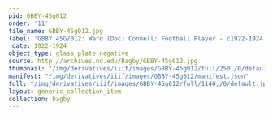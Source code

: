 ```yaml
---
pid: GBBY-45g012
order: '11'
file_name: GBBY-45g012.jpg
label: 'GBBY 45G/012: Ward (Doc) Connell: Football Player - c1922-1924'
_date: 1922-1924
object_type: glass plate negative
source: http://archives.nd.edu/Bagby/GBBY-45g012.jpg
thumbnail: "/img/derivatives/iiif/images/GBBY-45g012/full/250,/0/default.jpg"
manifest: "/img/derivatives/iiif/images/GBBY-45g012/manifest.json"
full: "/img/derivatives/iiif/images/GBBY-45g012/full/1140,/0/default.jpg"
layout: generic_collection_item
collection: bagby
---
```

